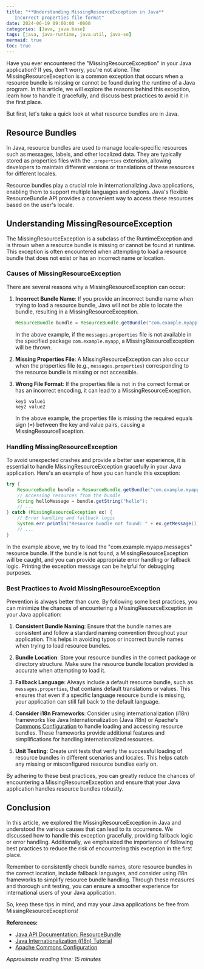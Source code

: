 ```yaml
---
title: "**Understanding MissingResourceException in Java**
   Incorrect properties file format"
date: 2024-06-19 09:00:00 -0000
categories: [Java, java.base]
tags: [java, java-runtime, java.util, java-se]
mermaid: true
toc: true
---
```



Have you ever encountered the "MissingResourceException" in your Java application? If yes, don't worry, you're not alone. The MissingResourceException is a common exception that occurs when a resource bundle is missing or cannot be found during the runtime of a Java program. In this article, we will explore the reasons behind this exception, learn how to handle it gracefully, and discuss best practices to avoid it in the first place.

But first, let's take a quick look at what resource bundles are in Java.

## Resource Bundles

In Java, resource bundles are used to manage locale-specific resources such as messages, labels, and other localized data. They are typically stored as properties files with the `.properties` extension, allowing developers to maintain different versions or translations of these resources for different locales.

Resource bundles play a crucial role in internationalizing Java applications, enabling them to support multiple languages and regions. Java's flexible ResourceBundle API provides a convenient way to access these resources based on the user's locale.

## Understanding MissingResourceException

The MissingResourceException is a subclass of the RuntimeException and is thrown when a resource bundle is missing or cannot be found at runtime. This exception is often encountered when attempting to load a resource bundle that does not exist or has an incorrect name or location.

### Causes of MissingResourceException

There are several reasons why a MissingResourceException can occur:

1. **Incorrect Bundle Name**: If you provide an incorrect bundle name when trying to load a resource bundle, Java will not be able to locate the bundle, resulting in a MissingResourceException.

   ```java
   ResourceBundle bundle = ResourceBundle.getBundle("com.example.myapp.messages");
   ```

   In the above example, if the `messages.properties` file is not available in the specified package `com.example.myapp`, a MissingResourceException will be thrown.

2. **Missing Properties File**: A MissingResourceException can also occur when the properties file (e.g., `messages.properties`) corresponding to the resource bundle is missing or not accessible.

3. **Wrong File Format**: If the properties file is not in the correct format or has an incorrect encoding, it can lead to a MissingResourceException.

   ```properties
   key1 value1
   key2 value2
   ```

   In the above example, the properties file is missing the required equals sign (=) between the key and value pairs, causing a MissingResourceException.

### Handling MissingResourceException

To avoid unexpected crashes and provide a better user experience, it is essential to handle MissingResourceException gracefully in your Java application. Here's an example of how you can handle this exception:

```java
try {
    ResourceBundle bundle = ResourceBundle.getBundle("com.example.myapp.messages");
    // Accessing resources from the bundle
    String helloMessage = bundle.getString("hello");
    // ...
} catch (MissingResourceException ex) {
    // Error handling and fallback logic
    System.err.println("Resource bundle not found: " + ex.getMessage());
    // ...
}
```

In the example above, we try to load the "com.example.myapp.messages" resource bundle. If the bundle is not found, a MissingResourceException will be caught, and you can provide appropriate error handling or fallback logic. Printing the exception message can be helpful for debugging purposes.

### Best Practices to Avoid MissingResourceException

Prevention is always better than cure. By following some best practices, you can minimize the chances of encountering a MissingResourceException in your Java application:

1. **Consistent Bundle Naming**: Ensure that the bundle names are consistent and follow a standard naming convention throughout your application. This helps in avoiding typos or incorrect bundle names when trying to load resource bundles.

2. **Bundle Location**: Store your resource bundles in the correct package or directory structure. Make sure the resource bundle location provided is accurate when attempting to load it.

3. **Fallback Language**: Always include a default resource bundle, such as `messages.properties`, that contains default translations or values. This ensures that even if a specific language resource bundle is missing, your application can still fall back to the default language.

4. **Consider i18n Frameworks**: Consider using internationalization (i18n) frameworks like Java Internationalization (Java i18n) or Apache's [Commons Configuration](https://commons.apache.org/proper/commons-configuration/) to handle loading and accessing resource bundles. These frameworks provide additional features and simplifications for handling internationalized resources.

5. **Unit Testing**: Create unit tests that verify the successful loading of resource bundles in different scenarios and locales. This helps catch any missing or misconfigured resource bundles early on.

By adhering to these best practices, you can greatly reduce the chances of encountering a MissingResourceException and ensure that your Java application handles resource bundles robustly.

## Conclusion

In this article, we explored the MissingResourceException in Java and understood the various causes that can lead to its occurrence. We discussed how to handle this exception gracefully, providing fallback logic or error handling. Additionally, we emphasized the importance of following best practices to reduce the risk of encountering this exception in the first place.

Remember to consistently check bundle names, store resource bundles in the correct location, include fallback languages, and consider using i18n frameworks to simplify resource bundle handling. Through these measures and thorough unit testing, you can ensure a smoother experience for international users of your Java application.

So, keep these tips in mind, and may your Java applications be free from MissingResourceExceptions!

**References:**
- [Java API Documentation: ResourceBundle](https://docs.oracle.com/en/java/javase/17/docs/api/java.base/java/util/ResourceBundle.html)
- [Java Internationalization (i18n) Tutorial](https://docs.oracle.com/javase/tutorial/i18n/index.html)
- [Apache Commons Configuration](https://commons.apache.org/proper/commons-configuration/)

*Approximate reading time: 15 minutes*